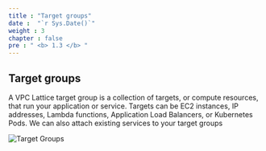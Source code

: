 ```yaml
---
title : "Target groups"
date :  "`r Sys.Date()`" 
weight : 3 
chapter : false
pre : " <b> 1.3 </b> "
---
```


## Target groups

A VPC Lattice target group is a collection of targets, or compute resources, that run your application or service. Targets can be EC2 instances, IP addresses, Lambda functions, Application Load Balancers, or Kubernetes Pods. We can also attach existing services to your target groups

![Target Groups](/images/1/0003-introduce.png?featherlight=false&width=50pc)
